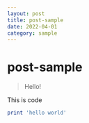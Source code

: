 ```yaml
---
layout: post
title: post-sample
date: 2022-04-01
category: sample
---
```

# post-sample
> Hello!

This is code
```ruby
print 'hello world'
```
